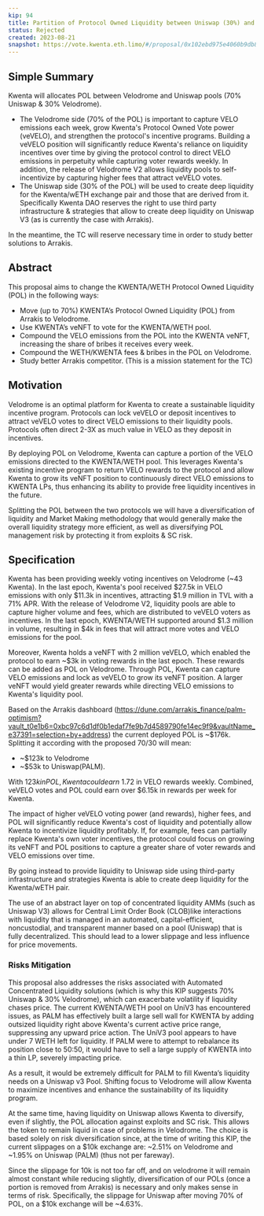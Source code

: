 ```yaml
---
kip: 94
title: Partition of Protocol Owned Liquidity between Uniswap (30%) and Velodrome (70%)
status: Rejected
created: 2023-08-21
snapshot: https://vote.kwenta.eth.limo/#/proposal/0x102ebd975e4060b9db8354e202a93a573f50528b7400d2e610e95cafe63dc0c9
---
```


## Simple Summary

Kwenta will allocates POL between Velodrome and Uniswap pools (70% Uniswap & 30% Velodrome).

- The Velodrome side (70% of the POL) is important to capture VELO emissions each week, grow Kwenta's Protocol Owned Vote power (veVELO), and strengthen the protocol's incentive programs. Building a veVELO position will significantly reduce Kwenta's reliance on liquidity incentives over time by giving the protocol control to direct VELO emissions in perpetuity while capturing voter rewards weekly. In addition, the release of Velodrome V2 allows liquidity pools to self-incentivize by capturing higher fees that attract veVELO votes.
- The Uniswap side (30% of the POL) will be used to create deep liquidity for the Kwenta/wETH exchange pair and those that are derived from it. Specifically Kwenta DAO reserves the right to use third party infrastructure & strategies that allow to create deep liquidity on Uniswap V3 (as is currently the case with Arrakis). 

In the meantime, the TC will reserve necessary time in order to study better solutions to Arrakis. 


## Abstract
This proposal aims to change the KWENTA/WETH Protocol Owned Liquidity (POL) in the following ways:

- Move (up to 70%) KWENTA’s Protocol Owned Liquidity (POL) from Arrakis to Velodrome.
- Use KWENTA’s veNFT to vote for the KWENTA/WETH pool.
- Compound the VELO emissions from the POL into the KWENTA veNFT, increasing the share of bribes it receives every week.
- Compound the WETH/KWENTA fees & bribes in the POL on Velodrome.
- Study better Arrakis competitor. (This is a mission statement for the TC)

## Motivation
Velodrome is an optimal platform for Kwenta to create a sustainable liquidity incentive program. Protocols can lock veVELO or deposit incentives to attract veVELO votes to direct VELO emissions to their liquidity pools. Protocols often direct 2-3X as much value in VELO as they deposit in incentives.

By deploying POL on Velodrome, Kwenta can capture a portion of the VELO emissions directed to the KWENTA/WETH pool. This leverages Kwenta's existing incentive program to return VELO rewards to the protocol and allow Kwenta to grow its veNFT position to continuously direct VELO emissions to KWENTA LPs, thus enhancing its ability to provide free liquidity incentives in the future.

Splitting the POL between the two protocols we will have a diversification of liquidity and Market Making methodology that would generally make the overall liquidity strategy more efficient, as well as diversifying POL management risk by protecting it from exploits & SC risk.

## Specification
Kwenta has been providing weekly voting incentives on Velodrome (~43 Kwenta). In the last epoch, Kwenta's pool received $27.5k in VELO emissions with only $11.3k in incentives, attracting $1.9 million in TVL with a 71% APR. With the release of Velodrome V2, liquidity pools are able to capture higher volume and fees, which are distributed to veVELO voters as incentives. In the last epoch, KWENTA/WETH supported around $1.3 million in volume, resulting in $4k in fees that will attract more votes and VELO emissions for the pool.

Moreover, Kwenta holds a veNFT with 2 million veVELO, which enabled the protocol to earn ~$3k in voting rewards in the last epoch. These rewards can be added as POL on Velodrome. Through POL, Kwenta can capture VELO emissions and lock as veVELO to grow its veNFT position. A larger veNFT would yield greater rewards while directing VELO emissions to Kwenta's liquidity pool. 

Based on the Arrakis dashboard (https://dune.com/arrakis_finance/palm-optimism?vault_t0e1b6=0xbc97c6d1df0b1edaf7fe9b7d4589790fe14ec9f9&vaultName_e37391=selection+by+address) the current deployed POL is ~$176k.  Splitting it according with the proposed 70/30 will mean: 

- ~$123k to Velodrome
- ~$53k to Uniswap(PALM).

With $123k in POL, Kwenta could earn ~$1.72 in VELO rewards weekly. Combined, veVELO votes and POL could earn over $6.15k in rewards per week for Kwenta.

The impact of higher veVELO voting power (and rewards), higher fees, and POL will significantly reduce Kwenta's cost of liquidity and potentially allow Kwenta to incentivize liquidity profitably. If, for example, fees can partially replace Kwenta's own voter incentives, the protocol could focus on growing its veNFT and POL positions to capture a greater share of voter rewards and VELO emissions over time.

By going instead to provide liquidity to Uniswap side using third-party infrastructure and strategies Kwenta is able to create deep liquidity for the Kwenta/wETH pair. 

The use of an abstract layer on top of concentrated liquidity AMMs (such as Uniswap V3) allows for Central Limit Order Book (CLOB)like interactions with liquidity that is managed in an automated, capital-efficient, noncustodial, and transparent manner based on a pool (Uniswap) that is fully decentralized. This should lead to a lower slippage and less influence for price movements. 

### Risks Mitigation

This proposal also addresses the risks associated with Automated Concentrated Liquidity solutions (which is why this KIP suggests 70% Uniswap & 30% Velodrome), which can exacerbate volatility if liquidity chases price. The current KWENTA/WETH pool on UniV3 has encountered issues, as PALM has effectively built a large sell wall for KWENTA by adding outsized liquidity right above Kwenta's current active price range, suppressing any upward price action. The UniV3 pool appears to have under 7 WETH left for liquidity. If PALM were to attempt to rebalance its position close to 50:50, it would have to sell a large supply of KWENTA into a thin LP, severely impacting price.

As a result, it would be extremely difficult for PALM to fill Kwenta’s liquidity needs on a Uniswap v3 Pool.
Shifting focus to Velodrome will allow Kwenta to maximize incentives and enhance the sustainability of its liquidity program. 

At the same time, having liquidity on Uniswap allows Kwenta to diversify, even if slightly, the POL allocation against exploits and SC risk. This allows the token to remain liquid in case of problems in Velodrome. The choice is based solely on risk diversification since, at the time of writing this KIP, the current slippages on a $10k exchange are: ~2.51% on Velodrome and ~1.95% on Uniswap (PALM) (thus not per fareway).

Since the slippage for 10k is not too far off, and on velodrome it will remain almost constant while reducing slightly, diversification of our POLs (once a portion is removed from Arrakis) is necessary and only makes sense in terms of risk. Specifically, the slippage for Uniswap after moving 70% of POL, on a $10k exchange will be ~4.63%.